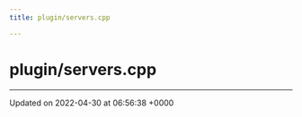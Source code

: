 ```yaml
---
title: plugin/servers.cpp

---
```


# plugin/servers.cpp








-------------------------------

Updated on 2022-04-30 at 06:56:38 +0000

